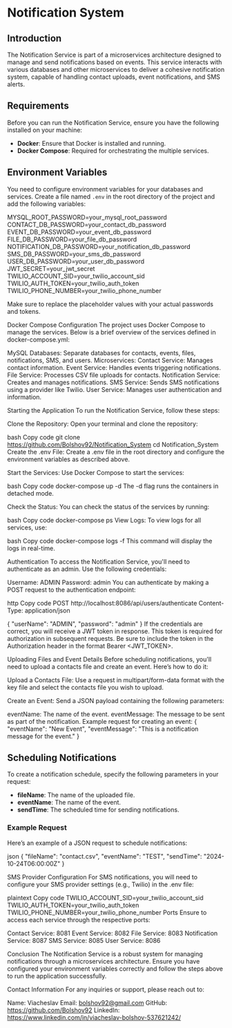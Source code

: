 # Notification System

## Introduction

The Notification Service is part of a microservices architecture designed to manage and send notifications based on events. This service interacts with various databases and other microservices to deliver a cohesive notification system, capable of handling contact uploads, event notifications, and SMS alerts.

## Requirements

Before you can run the Notification Service, ensure you have the following installed on your machine:

- **Docker**: Ensure that Docker is installed and running.
- **Docker Compose**: Required for orchestrating the multiple services.

## Environment Variables

You need to configure environment variables for your databases and services. Create a file named `.env` in the root directory of the project and add the following variables:

MYSQL_ROOT_PASSWORD=your_mysql_root_password
CONTACT_DB_PASSWORD=your_contact_db_password
EVENT_DB_PASSWORD=your_event_db_password
FILE_DB_PASSWORD=your_file_db_password
NOTIFICATION_DB_PASSWORD=your_notification_db_password
SMS_DB_PASSWORD=your_sms_db_password
USER_DB_PASSWORD=your_user_db_password
JWT_SECRET=your_jwt_secret
TWILIO_ACCOUNT_SID=your_twilio_account_sid
TWILIO_AUTH_TOKEN=your_twilio_auth_token
TWILIO_PHONE_NUMBER=your_twilio_phone_number

Make sure to replace the placeholder values with your actual passwords and tokens.

Docker Compose Configuration
The project uses Docker Compose to manage the services. Below is a brief overview of the services defined in docker-compose.yml:

MySQL Databases: Separate databases for contacts, events, files, notifications, SMS, and users.
Microservices:
Contact Service: Manages contact information.
Event Service: Handles events triggering notifications.
File Service: Processes CSV file uploads for contacts.
Notification Service: Creates and manages notifications.
SMS Service: Sends SMS notifications using a provider like Twilio.
User Service: Manages user authentication and information.

Starting the Application
To run the Notification Service, follow these steps:

Clone the Repository: Open your terminal and clone the repository:

bash
Copy code
git clone https://github.com/Bolshov92/Notification_System
cd Notification_System
Create the .env File: Create a .env file in the root directory and configure the environment variables as described above.

Start the Services: Use Docker Compose to start the services:

bash
Copy code
docker-compose up -d
The -d flag runs the containers in detached mode.

Check the Status: You can check the status of the services by running:

bash
Copy code
docker-compose ps
View Logs: To view logs for all services, use:

bash
Copy code
docker-compose logs -f
This command will display the logs in real-time.

Authentication
To access the Notification Service, you'll need to authenticate as an admin. Use the following credentials:

Username: ADMIN
Password: admin
You can authenticate by making a POST request to the authentication endpoint:

http
Copy code
POST http://localhost:8086/api/users/authenticate
Content-Type: application/json

{
    "userName": "ADMIN",
    "password": "admin"
}
If the credentials are correct, you will receive a JWT token in response.
This token is required for authorization in subsequent requests. Be sure to include the token in the Authorization header in the format Bearer <JWT_TOKEN>.

Uploading Files and Event Details
Before scheduling notifications, you'll need to upload a contacts file and create an event. Here’s how to do it:

Upload a Contacts File: Use a request in multipart/form-data format with the key file and select the contacts file you wish to upload.

Create an Event: Send a JSON payload containing the following parameters:

eventName: The name of the event.
eventMessage: The message to be sent as part of the notification.
Example request for creating an event:
{
    "eventName": "New Event",
    "eventMessage": "This is a notification message for the event."
}

## Scheduling Notifications

To create a notification schedule, specify the following parameters in your request:

- **fileName**: The name of the uploaded file.
- **eventName**: The name of the event.
- **sendTime**: The scheduled time for sending notifications.

### Example Request

Here’s an example of a JSON request to schedule notifications:

   json
{
    "fileName": "contact.csv",
    "eventName": "TEST",
    "sendTime": "2024-10-24T06:00:00Z"
}

SMS Provider Configuration
For SMS notifications, you will need to configure your SMS provider settings (e.g., Twilio) in the .env file:

plaintext
Copy code
TWILIO_ACCOUNT_SID=your_twilio_account_sid
TWILIO_AUTH_TOKEN=your_twilio_auth_token
TWILIO_PHONE_NUMBER=your_twilio_phone_number
Ports
Ensure to access each service through the respective ports:

Contact Service: 8081
Event Service: 8082
File Service: 8083
Notification Service: 8087
SMS Service: 8085
User Service: 8086

Conclusion
The Notification Service is a robust system for managing notifications through a microservices architecture. Ensure you have configured your environment variables correctly and follow the steps above to run the application successfully.

Contact Information
For any inquiries or support, please reach out to:

Name: Viacheslav
Email: bolshov92@gmail.com
GitHub: https://github.com/Bolshov92
LinkedIn: https://www.linkedin.com/in/viacheslav-bolshov-537621242/
